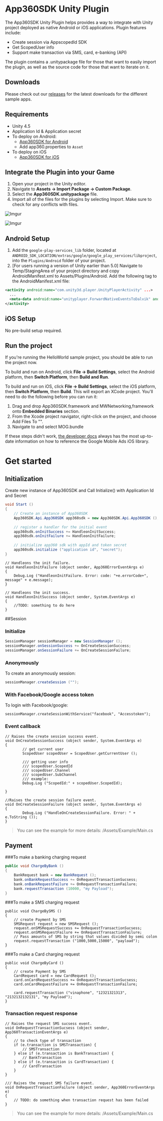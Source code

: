 # App360SDK Unity Plugin

The App360SDK Unity Plugin helps provides a way to integrate with Unity project deployed as native Android or iOS applications. Plugin features include:
- Create session via AppscopedId SDK
- Get ScopedUser info
- Support make transaction via SMS, card, e-banking (API)

The plugin contains a .unitypackage file for those that want to easily import the plugin, as well as the source code for those that want to iterate on it.

## Downloads

Please check out our [releases](https://github.com/app360/app360-unity-plugin/releases) for the latest downloads for the different sample apps.

## Requirements

- Unity 4.5
- Application Id & Application secret
- To deploy on Android:
    - [App360SDK for Android](https://github.com/app360/app360-android-sdk)
    - Add app360.properties to `Asset`
- To deploy on iOS
    - [App360SDK for iOS](https://github.com/app360/app360-ios-sdk)

## Integrate the Plugin into your Game

1. Open your project in the Unity editor.
2. Navigate to **Assets -> Import Package -> Custom Package**.
3. Select the **App360SDK.unitypackage** file.
4. Import all of the files for the plugins by selecting Import. Make sure to check for any conflicts with files.

![Imgur](http://i.imgur.com/GOFkUqt.png)

![Imgur](http://i.imgur.com/7JL2FNs.png)

## Android Setup

1. Add the `google-play-services_lib` folder, located at `ANDROID_SDK_LOCATION/extras/google/google_play_services/libproject`, into the `Plugins/Android` folder of your project.
2. [For users running a version of Unity earlier than 5.0] Navigate to Temp/StagingArea of your project directory and copy AndroidManifest.xml to Assets/Plugins/Android. Add the following <meta-data> tag to the AndroidManifest.xml file:
```xml
<activity android:name="com.unity3d.player.UnityPlayerActivity" ...>
  ...
  <meta-data android:name="unityplayer.ForwardNativeEventsToDalvik" android:value="true" />
</activity>
```

## iOS Setup

No pre-build setup required.

## Run the project

If you're running the HelloWorld sample project, you should be able to run the project now.

To build and run on Android, click **File -> Build Settings**, select the Android platform, then **Switch Platform**, then **Build and Run**.

To build and run on iOS, click **File -> Build Settings**, select the iOS platform, then **Switch Platform**, then **Build**. This will export an XCode project. You'll need to do the following before you can run it:

1. Drag and drop App360SDK.framework and MWNetworking,framework onto **Embedded Binaries** section.
2. From the Xcode project navigator, right-click on the project, and choose Add Files To "".
3. Navigate to and select MOG.bundle

If these steps didn't work, [the developer docs](https://docs.app360.vn/) always has the most up-to-date information on how to reference the Google Mobile Ads iOS library.

# Get started

## Initialization

Create new instance of App360SDK and Call  Initialize() with Application Id and Secret

```C#
void Start ()
{
	// Create an instance of App360SDK
	App360SDK.Api.App360SDK app360sdk = new App360SDK.Api.App360SDK ();
	
	// register a handler for the initial event 
	app360sdk.onInitSuccess += HandleonInitSuccess;
	app360sdk.onInitFailure += HandleonInitFailure;
	
	// initialize app360 sdk with appId and token secret
	app360sdk.initialize ("application id", "secret");
}
```

```
// Handleons the init failure.
void HandleonInitFailure (object sender, App360ErrorEventArgs e)
{
	Debug.Log ("HandleonInitFailure. Error: code: "+e.errorCode+", message" + e.message);
}
	
// Handleons the init success.	
void HandleonInitSuccess (object sender, System.EventArgs e)
{	
	//TODO: something to do here
}
```

##Session

### Initialize

```C#
SessionManager sessionManager = new SessionManager ();
sessionManager.onSessionSuccess += OnCreateSessionSuccess;
sessionManager.onSessionFailure += OnCreateSessionFailure;
```
### Anonymously

To create an anonymously session:
```C#
sessionManager.createSession ("");
```

### With Facebook/Google access token

To login with Facebook/google:
```
sessionManager.createSessionWithService("facebook", "Accesstoken");
```

### Event callback

```
// Raises the create session success event.
void OnCreateSessionSuccess (object sender, System.EventArgs e)
{
		// get current user
		ScopedUser scopedUser = ScopedUser.getCurrentUser ();
		
		/// getting user info 
		/// scopedUser.ScopedId
		/// scopedUser.Channel
		/// scopedUser.SubChannel
		/// example:
		Debug.Log ("ScopedId:" + scopedUser.ScopedId);

}
	
//Raises the create session failure event.
void OnCreateSessionFailure (object sender, System.EventArgs e)
{
		Debug.Log ("HandleOnCreateSessionFailure. Error: " + e.ToString ());
}	
```

>You can see the example for more details: /Assets/Example/Main.cs

## Payment


###To make a banking charging request

```C#
public void ChargeByBank ()
{				
	BankRequest bank = new BankRequest ();
	bank.onBankRequestSuccess += OnRequestTransactionSucsess;
	bank.onBankRequestFailure += OnRequestTransactionFailure;
	bank.requestTransaction (10000, "my Payload");
}
```

###To make a SMS charging request

```
public void ChargeBySMS ()
{		
	// create Payment by SMS
	SMSRequest request = new SMSRequest ();
	request.onSMSRequestSuccess += OnRequestTransactionSucsess;
	request.onSMSRequestFailure += OnRequestTransactionFailure;
	// Pass amounts of SMS by string that values divided by semi colon
	request.requestTransaction ("1000,5000,15000", "payload");
}
```

###To make a Card charging request

```
public void ChargeByCard ()
{		
	// create Payment by SMS
	CardRequest card = new CardRequest ();
	card.onCardRequestSuccess += OnRequestTransactionSucsess;
	card.onCardRequestFailure += OnRequestTransactionFailure;

	card.requestTransaction ("vinaphone", "12321321313", "2132132132131", "my Payload");
}
```

### Transaction request response 

```
// Raises the request SMS sucsess event.	
void OnRequestTransactionSucsess (object sender, App360TransactionEventArgs e)
{
	// to check type of transaction
	if (e.transaction is SMSTransaction) {
		// SMSTransaction
	} else if (e.transaction is BankTransaction) {
		// BankTransaction		
	} else if (e.transaction is CardTransaction) {
		// CardTransaction
	}		
}	

/// Raises the request SMS failure event.	
void OnRequestTransactionFailure (object sender, App360ErrorEventArgs e)
{
	// TODO: do something when transaction request has been failed
}
```
>You can see the example for more details: /Assets/Example/Main.cs
